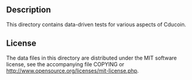 Description
------------

This directory contains data-driven tests for various aspects of Cducoin.

License
--------

The data files in this directory are distributed under the MIT software
license, see the accompanying file COPYING or
http://www.opensource.org/licenses/mit-license.php.

